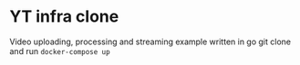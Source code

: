 # YT infra clone
Video uploading, processing and streaming example written in go
git clone and run `docker-compose up`
